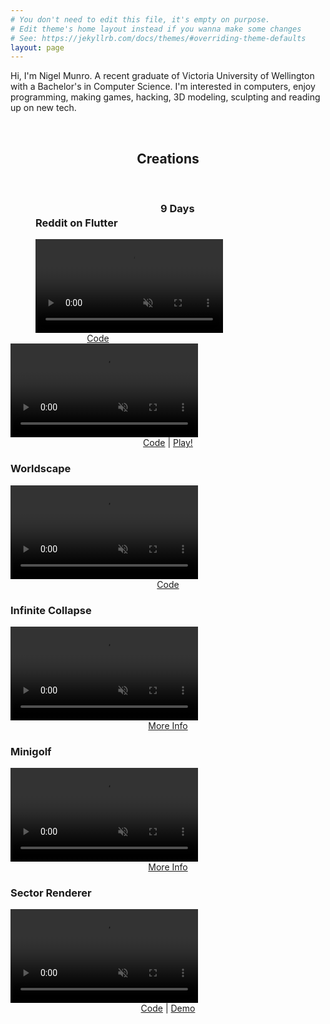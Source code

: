 ```yaml
---
# You don't need to edit this file, it's empty on purpose.
# Edit theme's home layout instead if you wanna make some changes
# See: https://jekyllrb.com/docs/themes/#overriding-theme-defaults
layout: page
---
```



Hi, I'm Nigel Munro. A recent graduate of Victoria University of Wellington with a Bachelor's in Computer Science. I'm interested in computers, enjoy programming, making games, hacking, 3D modeling, sculpting and reading up on new tech.

<br>
<center>
<h2>
Creations
</h2>
 </center>
<br>

<div id="showcase">


<div id="showcase1" class="class_showcase" style="width: 200px; float: left; margin-left: 40px">
<h3>Reddit on Flutter</h3>

<a href="/projects/#reddit_on_flutter">
<video muted autoplay loop>
  <source src="/videos/redditonflutter.mp4" type="video/mp4">
  *put a image here
  Your browser does not support HTML5 video.
</video>
</a>
<center>
<a href="https://github.com/munro98/RedditOnFlutter">Code</a>
</center>

</div>

<div class="class_showcase">
<h3>9 Days</h3>
<a href="/projects/#9days">
<video muted autoplay loop>
  <source src="/videos/9days.mp4" type="video/mp4">
  Your browser does not support HTML5 video.
</video>
</a>
<center>
<a href="https://github.com/munro98/9Days">Code</a>
|
<a href="https://munro98.github.io/9Days/">Play!</a>
</center>
</div>

<div class="class_showcase">
<h3>Worldscape</h3>
<a href="/projects/#landscapeworld">
<video muted autoplay loop>
  <source src="videos/landscapeworld.mp4"  type="video/mp4">
  Your browser does not support HTML5 video.
</video>
</a>
<center>
<a href="https://github.com/munro98/SimpleCraftCpp">Code</a>
</center>
</div>

<div class="class_showcase">
<h3>Infinite Collapse</h3>
<a href="/projects/#infinitecollapse">
<video muted autoplay loop>
  <source src="videos/infinitecollapse.mp4"   type="video/mp4">
  Your browser does not support HTML5 video.
</video>
</a>
<center>
<a href="/projects/#infinitecollapse">More Info</a>
</center>
</div>

<div class="class_showcase">
<h3>Minigolf</h3>
<a href="/projects/#minigolf">
<video muted autoplay loop>
  <source src="videos/golf.mp4"   type="video/mp4">
  Your browser does not support HTML5 video.
</video>
</a>
<center>
<a href="/projects/#minigolf">More Info</a>
</center>
</div>

<div class="class_showcase">
<h3>Sector Renderer</h3>
<a href="/jsdemos/#sectorrenderer">
<video muted autoplay loop>
  <source src="videos/sectorrender.mp4"   type="video/mp4">
  Your browser does not support HTML5 video.
</video>
</a>
<center>
<a href="https://github.com/munro98/JSDemos">Code</a>
|
<a href="https://munro98.github.io/JSDemos/SectorRenderer.html">Demo</a>
</center>
</div>


</div>